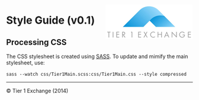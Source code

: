 [<img src="img/LOGO.png" align="right"/>]()

Style Guide (v0.1)
===============


## Processing CSS

The CSS stylesheet is created using [SASS](http://sass-lang.com/). To update and mimify the main stylesheet, use:

```
sass --watch css/Tier1Main.scss:css/Tier1Main.css --style compressed
```

---

&copy; Tier 1 Exchange (2014)
